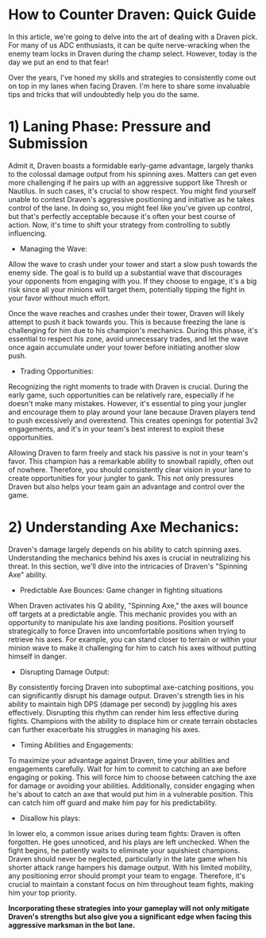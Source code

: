 # How to Counter Draven: Quick Guide

In this article, we're going to delve into the art of dealing with a Draven pick. For many of us ADC enthusiasts, it can be quite nerve-wracking when the enemy team locks in Draven during the champ select. However, today is the day we put an end to that fear!

Over the years, I've honed my skills and strategies to consistently come out on top in my lanes when facing Draven. I'm here to share some invaluable tips and tricks that will undoubtedly help you do the same.

# 1)   Laning Phase: Pressure and Submission 

Admit it, Draven boasts a formidable early-game advantage, largely thanks to the colossal damage output from his spinning axes. Matters can get even more challenging if he pairs up with an aggressive support like Thresh or Nautilus. In such cases, it's crucial to show respect.
You might find yourself unable to contest Draven's aggressive positioning and initiative as he takes control of the lane. In doing so, you might feel like you've given up control, but that's perfectly acceptable because it's often your best course of action. Now, it's time to shift your strategy from controlling to subtly influencing.

- Managing the Wave:

Allow the wave to crash under your tower and start a slow push towards the enemy side. The goal is to build up a substantial wave that discourages your opponents from engaging with you. If they choose to engage, it's a big risk since all your minions will target them, potentially tipping the fight in your favor without much effort.

Once the wave reaches and crashes under their tower, Draven will likely attempt to push it back towards you. This is because freezing the lane is challenging for him due to his champion's mechanics. During this phase, it's essential to respect his zone, avoid unnecessary trades, and let the wave once again accumulate under your tower before initiating another slow push.

- Trading Opportunities:

Recognizing the right moments to trade with Draven is crucial. During the early game, such opportunities can be relatively rare, especially if he doesn't make many mistakes. However, it's essential to ping your jungler and encourage them to play around your lane because Draven players tend to push excessively and overextend. This creates openings for potential 3v2 engagements, and it's in your team's best interest to exploit these opportunities.

Allowing Draven to farm freely and stack his passive is not in your team's favor. This champion has a remarkable ability to snowball rapidly, often out of nowhere. Therefore, you should consistently clear vision in your lane to create opportunities for your jungler to gank. This not only pressures Draven but also helps your team gain an advantage and control over the game.


# 2) Understanding Axe Mechanics:

Draven's damage largely depends on his ability to catch spinning axes. Understanding the mechanics behind his axes is crucial in neutralizing his threat. In this section, we'll dive into the intricacies of Draven's "Spinning Axe" ability.

- Predictable Axe Bounces: Game changer in fighting situations

When Draven activates his Q ability, "Spinning Axe," the axes will bounce off targets at a predictable angle. This mechanic provides you with an opportunity to manipulate his axe landing positions. Position yourself strategically to force Draven into uncomfortable positions when trying to retrieve his axes. For example, you can stand closer to terrain or within your minion wave to make it challenging for him to catch his axes without putting himself in danger.

- Disrupting Damage Output:

By consistently forcing Draven into suboptimal axe-catching positions, you can significantly disrupt his damage output. Draven's strength lies in his ability to maintain high DPS (damage per second) by juggling his axes effectively. Disrupting this rhythm can render him less effective during fights. Champions with the ability to displace him or create terrain obstacles can further exacerbate his struggles in managing his axes.

- Timing Abilities and Engagements:

To maximize your advantage against Draven, time your abilities and engagements carefully. Wait for him to commit to catching an axe before engaging or poking. This will force him to choose between catching the axe for damage or avoiding your abilities. Additionally, consider engaging when he's about to catch an axe that would put him in a vulnerable position. This can catch him off guard and make him pay for his predictability.

- Disallow his plays: 

In lower elo, a common issue arises during team fights: Draven is often forgotten. He goes unnoticed, and his plays are left unchecked. When the fight begins, he patiently waits to eliminate your squishiest champions. Draven should never be neglected, particularly in the late game when his shorter attack range hampers his damage output. With his limited mobility, any positioning error should prompt your team to engage. Therefore, it's crucial to maintain a constant focus on him throughout team fights, making him your top priority.


**Incorporating these strategies into your gameplay will not only mitigate Draven's strengths but also give you a significant edge when facing this aggressive marksman in the bot lane.**
